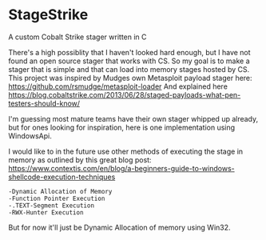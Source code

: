 # StageStrike
A custom Cobalt Strike stager written in C

There's a high possiblity that I haven't looked hard enough, but I have not found an open source stager that works with CS.
So my goal is to make a stager that is simple and that can load into memory stages hosted by CS.
This project was inspired by Mudges own Metasploit payload stager here: https://github.com/rsmudge/metasploit-loader
And explained here https://blog.cobaltstrike.com/2013/06/28/staged-payloads-what-pen-testers-should-know/


I'm guessing most mature teams have their own stager whipped up already, but for ones looking for inspiration, here is one 
implementation using WindowsApi.

I would like to in the future use other methods of executing the stage in memory as outlined by this great blog post:
https://www.contextis.com/en/blog/a-beginners-guide-to-windows-shellcode-execution-techniques

    -Dynamic Allocation of Memory
    -Function Pointer Execution
    -.TEXT-Segment Execution
    -RWX-Hunter Execution
    
But for now it'll just be Dynamic Allocation of memory using Win32.
